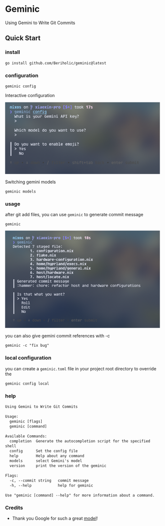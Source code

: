 # Geminic
Using Gemini to Write Git Commits 

## Quick Start
### install
```shell
go install github.com/Beriholic/geminic@latest
```
### configuration
```shell
geminic config
```
Interactive configuration

![](./assets/config.png)


Switching gemini models

```shell
geminic models
```

### usage
after git add files, you can use `geminic` to generate commit message

```shell
geminic
```

![](./assets/root.png)

you can also give gemini commit references with -c
```shell
geminic -c "fix bug"
```

### local configuration
you can create a `geminic.toml` file in your project root directory to override the
```shell
geminic config local
```

### help

```
Using Gemini to Write Git Commits

Usage:
  geminic [flags]
  geminic [command]

Available Commands:
  completion  Generate the autocompletion script for the specified shell
  config      Set the config file
  help        Help about any command
  models      select Gemini's model
  version     print the version of the geminic

Flags:
  -c, --commit string   commit message
  -h, --help            help for geminic

Use "geminic [command] --help" for more information about a command.
```

### Credits
  - Thank you Google for such a great [model](https://ai.google/get-started/for-developers)!
